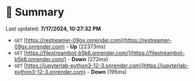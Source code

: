 # 📖 Summary
Last updated: **7/17/2024, 10:27:32 PM**

- `GET` [https://restreamer-09gx.onrender.com](https://restreamer-09gx.onrender.com) - **Up** (22373ms)
- `GET` [https://filestreambot-b5k6.onrender.com/](https://filestreambot-b5k6.onrender.com/) - **Down** (272ms)
- `GET` [https://jupyterlab-python3-12-3.onrender.com](https://jupyterlab-python3-12-3.onrender.com) - **Down** (195ms)
